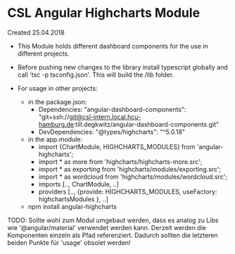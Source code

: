 CSL Angular Highcharts Module
========

Created 25.04.2018

- This Module holds different dashboard components for the use in different projects. 

- Before pushing new changes to the library install typescript globally and call 'tsc -p tsconfig.json'.
This will build the /lib folder.

- For usage in other projects:
    * in the package.json: 
        + Dependencies: "angular-dashboard-components": "git+ssh://git@csl-intern.local.hcu-hamburg.de:till.degkwitz/angular-dashboard-components.git"
        + DevDependencies: "@types/highcharts": "^5.0.18"
    * in the app.module:
        + import {ChartModule, HIGHCHARTS_MODULES} from 'angular-highcharts';
        + import * as more from 'highcharts/highcharts-more.src';
        + import * as exporting from 'highcharts/modules/exporting.src';
        + import * as wordcloud from 'highcharts/modules/wordcloud.src';
        + imports [.., ChartModule, ..]
        + providers [.., {provide: HIGHCHARTS_MODULES, useFactory: highchartsModules }, ..]
    * npm install angular-highcharts
        

 TODO: Sollte wohl zum Modul umgebaut werden, dass es analog zu Libs wie '@angular/material' verwendet werden kann.
 Derzeit werden die Komponenten einzeln als Pfad referenziert. Dadurch sollten die letzteren beiden Punkte für 'usage' obsolet werden!